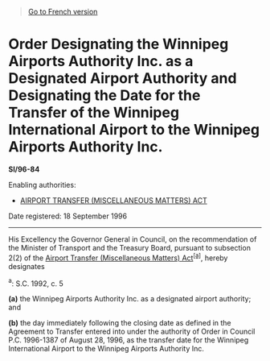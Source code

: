 > [Go to French version](/fr/Règlements/Textes%20réglementaires/96/84.md)

# Order Designating the Winnipeg Airports Authority Inc. as a Designated Airport Authority and Designating the Date for the Transfer of the Winnipeg International Airport to the Winnipeg Airports Authority Inc.

**SI/96-84**

Enabling authorities: 
- [AIRPORT TRANSFER (MISCELLANEOUS MATTERS) ACT](/en/Acts/Statutes%20of%20Canada/1992/c.%205.md)

Date registered: 18 September 1996

----------

His Excellency the Governor General in Council, on the recommendation of the Minister of Transport and the Treasury Board, pursuant to subsection 2(2) of the [Airport Transfer (Miscellaneous Matters) Act](/en/Acts/Statutes%20of%20Canada/1992/c.%205.md)<sup><a href='#footnotea_e'>[a]</a></sup>, hereby designates

<a name='footnotea_e'><sup>a</sup></a>: S.C. 1992, c. 5<br />

**(a)** the Winnipeg Airports Authority Inc. as a designated airport authority; and

**(b)** the day immediately following the closing date as defined in the Agreement to Transfer entered into under the authority of Order in Council P.C. 1996-1387 of August 28, 1996, as the transfer date for the Winnipeg International Airport to the Winnipeg Airports Authority Inc.


